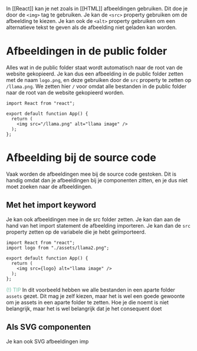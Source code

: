 In [[React]] kan je net zoals in [[HTML]] afbeeldingen gebruiken. Dit doe je door de `<img>` tag te gebruiken. Je kan de `<src>` property gebruiken om de afbeelding te kiezen. Je kan ook de `<alt>` property gebruiken om een alternatieve tekst te geven als de afbeelding niet geladen kan worden.

# Afbeeldingen in de public folder
Alles wat in de public folder staat wordt automatisch naar de root van de website gekopieerd. Je kan dus een afbeelding in de public folder zetten met de naam `logo.png`, en deze gebruiken door de `src` property te zetten op `/llama.png`. We zetten hier `/` voor omdat alle bestanden in de public folder naar de root van de website gekopieerd worden.
```tsx
import React from "react";

export default function App() {
  return (
    <img src="/llama.png" alt="llama image" />
  );
};
```

# Afbeelding bij de source code
Vaak worden de afbeeldingen mee bij de source code gestoken. Dit is handig omdat dan je afbeeldingen bij je componenten zitten, en je dus niet moet zoeken naar de afbeeldingen.

## Met het import keyword
Je kan ook afbeeldingen mee in de src folder zetten. Je kan dan aan de hand van het import statement de afbeelding importeren. Je kan dan de `src` property zetten op de variabele die je hebt geïmporteerd.
```tsx
import React from "react";
import logo from "./assets/llama2.png";

export default function App() {
  return (
    <img src={logo} alt="llama image" />
  );
};
```

<span style="color:#78c0a8;">(!) TIP</span>
In dit voorbeeld hebben we alle bestanden in een aparte folder `assets` gezet. Dit mag je zelf kiezen, maar het is wel een goede gewoonte om je assets in een aparte folder te zetten. Hoe je die noemt is niet belangrijk, maar het is wel belangrijk dat je het consequent doet

## Als SVG componenten
Je kan ook SVG afbeeldingen imp